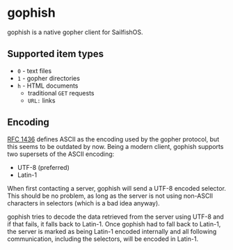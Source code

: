 gophish
=======

gophish is a native gopher client for SailfishOS.

Supported item types
--------------------

* `0` - text files
* `1` - gopher directories
* `h` - HTML documents
  * traditional `GET` requests
  * `URL:` links

Encoding
--------

[RFC 1436](https://www.ietf.org/rfc/rfc1436.txt) defines ASCII as the encoding
used by the gopher protocol, but this seems to be outdated by now. Being a
modern client, gophish supports two supersets of the ASCII encoding:

* UTF-8 (preferred)
* Latin-1

When first contacting a server, gophish will send a UTF-8 encoded selector.
This should be no problem, as long as the server is not using non-ASCII
characters in selectors (which is a bad idea anyway).

gophish tries to decode the data retrieved from the server using UTF-8 and if
that fails, it falls back to Latin-1. Once gophish had to fall back to Latin-1,
the server is marked as being Latin-1 encoded internally and all following
communication, including the selectors, will be encoded in Latin-1.

